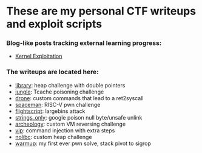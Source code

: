 # These are my personal CTF writeups and exploit scripts

### Blog-like posts tracking external learning progress:
 - [Kernel Exploitation](https://github.com/papichulo16/ctf-stuff/tree/main/learning_kernel_stuff)

### The writeups are located here:
 - [library](https://github.com/papichulo16/ctf-stuff/tree/main/PwnSec/library): heap challenge with double pointers
 - [jungle](https://github.com/papichulo16/ctf-stuff/tree/main/SunshineCTF/jungle): Tcache poisoning challenge
 - [drone](https://github.com/papichulo16/ctf-stuff/tree/main/SunshineCTF/drone): custom commands that lead to a ret2syscall
 - [spaceman](https://github.com/papichulo16/ctf-stuff/tree/main/BuckeyeCTF/spaceman-chal): RISC-V pwn challenge
 - [flightscript](https://github.com/papichulo16/ctf-stuff/tree/main/PatriotCTF/flightstuff): largebins attack
 - [strings_only](https://github.com/papichulo16/ctf-stuff/tree/main/PatriotCTF/strings_only): google poison null byte/unsafe unlink
 - [archeology](https://github.com/papichulo16/ctf-stuff/tree/main/CSAW24/archeology-rev): custom VM reversing challenge
 - [vip](https://github.com/papichulo16/ctf-stuff/tree/main/CSAW24/vip-pwn): command injection with extra steps
 - [nolibc](https://github.com/papichulo16/ctf-stuff/tree/main/SekaiCTF): custom heap challenge
 - [warmup](https://github.com/papichulo16/ctf-stuff/tree/main/akasec): my first ever pwn solve, stack pivot to sigrop
